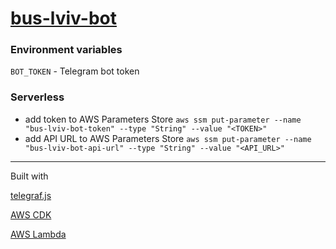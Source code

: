 # [bus-lviv-bot](https://t.me/bus_lviv_bot)

### Environment variables

`BOT_TOKEN` - Telegram bot token

### Serverless
* add token to AWS Parameters Store `aws ssm put-parameter --name "bus-lviv-bot-token" --type "String" --value "<TOKEN>"`
* add API URL to AWS Parameters Store `aws ssm put-parameter --name "bus-lviv-bot-api-url" --type "String" --value "<API_URL>"`

------------
Built with

[telegraf.js](https://github.com/telegraf/telegraf)

[AWS CDK](https://github.com/aws/aws-cdk)

[AWS Lambda](https://aws.amazon.com/lambda/)

